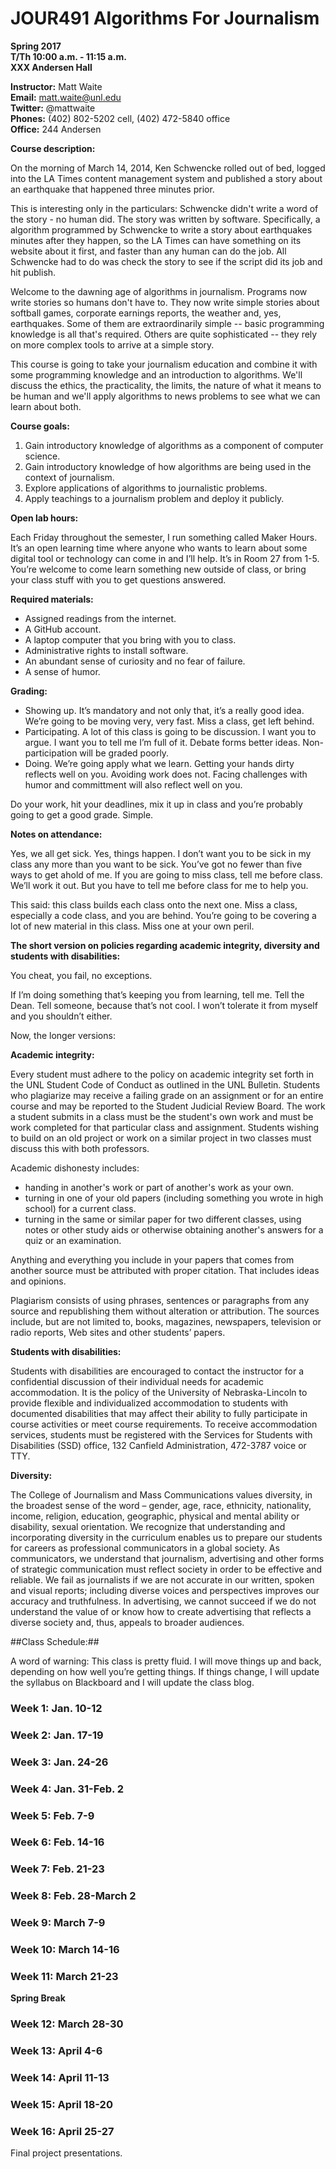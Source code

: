 # JOUR491 Algorithms For Journalism

**Spring 2017**  
**T/Th 10:00 a.m. - 11:15 a.m.**  
**XXX Andersen Hall**  

**Instructor:** Matt Waite  
**Email:** matt.waite@unl.edu   
**Twitter:** @mattwaite   
**Phones:** (402) 802-5202 cell, (402) 472-5840 office   
**Office:** 244 Andersen   

**Course description:**

On the morning of March 14, 2014, Ken Schwencke rolled out of bed, logged into the LA Times content management system and published a story about an earthquake that happened three minutes prior. 

This is interesting only in the particulars: Schwencke didn't write a word of the story - no human did. The story was written by software. Specifically, a algorithm programmed by Schwencke to write a story about earthquakes minutes after they happen, so the LA Times can have something on its website about it first, and faster than any human can do the job. All Schwencke had to do was check the story to see if the script did its job and hit publish.

Welcome to the dawning age of algorithms in journalism. Programs now write stories so humans don't have to. They now write simple stories about softball games, corporate earnings reports, the weather and, yes, earthquakes. Some of them are extraordinarily simple -- basic programming knowledge is all that's required. Others are quite sophisticated -- they rely on more complex tools to arrive at a simple story. 

This course is going to take your journalism education and combine it with some programming knowledge and an introduction to algorithms. We'll discuss the ethics, the practicality, the limits, the nature of what it means to be human and we'll apply algorithms to news problems to see what we can learn about both. 

**Course goals:**

1. Gain introductory knowledge of algorithms as a component of computer science. 
2. Gain introductory knowledge of how algorithms are being used in the context of journalism.
3. Explore applications of algorithms to journalistic problems.
4. Apply teachings to a journalism problem and deploy it publicly.

**Open lab hours:**

Each Friday throughout the semester, I run something called Maker Hours. It’s an open learning time where anyone who wants to learn about some digital tool or technology can come in and I’ll help. It’s in Room 27 from 1-5. You’re welcome to come learn something new outside of class, or bring your class stuff with you to get questions answered. 

**Required materials:**

* Assigned readings from the internet.
* A GitHub account.
* A laptop computer that you bring with you to class.
* Administrative rights to install software.
* An abundant sense of curiosity and no fear of failure.
* A sense of humor. 

**Grading:**

* Showing up. It’s mandatory and not only that, it’s a really good idea. We’re going to be moving very, very fast. Miss a class, get left behind.
* Participating. A lot of this class is going to be discussion. I want you to argue. I want you to tell me I’m full of it. Debate forms better ideas. Non-participation will be graded poorly.
* Doing. We’re going apply what we learn. Getting your hands dirty reflects well on you. Avoiding work does not. Facing challenges with humor and committment will also reflect well on you.

Do your work, hit your deadlines, mix it up in class and you’re probably going to get a good grade. Simple.

**Notes on attendance:**

Yes, we all get sick. Yes, things happen. I don’t want you to be sick in my class any more than you want to be sick. You’ve got no fewer than five ways to get ahold of me. If you are going to miss class, tell me before class. We’ll work it out. But you have to tell me before class for me to help you.

This said: this class builds each class onto the next one. Miss a class, especially a code class, and you are behind. You’re going to be covering a lot of new material in this class. Miss one at your own peril.

**The short version on policies regarding academic integrity, diversity and students with disabilities:**

You cheat, you fail, no exceptions. 

If I’m doing something that’s keeping you from learning, tell me. Tell the Dean. Tell someone, because that’s not cool. I won’t tolerate it from myself and you shouldn’t either.

Now, the longer versions:

**Academic integrity:**

Every student must adhere to the policy on academic integrity set forth in the UNL Student Code of Conduct as outlined in the UNL Bulletin. Students who plagiarize may receive a failing grade on an assignment or for an entire course and may be reported to the Student Judicial Review Board. The work a student submits in a class must be the student's own work and must be work completed for that particular class and assignment. Students wishing to build on an old project or work on a similar project in two classes must discuss this with both professors.

Academic dishonesty includes:

* handing in another's work or part of another's work as your own.
* turning in one of your old papers (including something you wrote in high school) for a current class.
* turning in the same or similar paper for two different classes,
using notes or other study aids or otherwise obtaining another's answers for a quiz or an examination.

Anything and everything you include in your papers that comes from another source must be attributed with proper citation. That includes ideas and opinions. 

Plagiarism consists of using phrases, sentences or paragraphs from any source and republishing them without alteration or attribution. The sources include, but are not limited to, books, magazines, newspapers, television or radio reports, Web sites and other students’ papers.

**Students with disabilities:**

Students with disabilities are encouraged to contact the instructor for a confidential discussion of their individual needs for academic accommodation. It is the policy of the University of Nebraska-Lincoln to provide flexible and individualized accommodation to students with documented disabilities that may affect their ability to fully participate in course activities or meet course requirements. To receive accommodation services, students must be registered with the Services for Students with Disabilities (SSD) office, 132 Canfield Administration, 472-3787 voice or TTY.

**Diversity:**

The College of Journalism and Mass Communications values diversity, in the broadest sense of the word – gender, age, race, ethnicity, nationality, income, religion, education, geographic, physical and mental ability or disability, sexual orientation. We recognize that understanding and incorporating diversity in the curriculum enables us to prepare our students for careers as professional communicators in a global society. As communicators, we understand that journalism, advertising and other forms of strategic communication must reflect society in order to be effective and reliable. We fail as journalists if we are not accurate in our written, spoken and visual reports; including diverse voices and perspectives improves our accuracy and truthfulness. In advertising, we cannot succeed if we do not understand the value of or know how to create advertising that reflects a diverse society and, thus, appeals to broader audiences.

##Class Schedule:##

A word of warning: This class is pretty fluid. I will move things up and back, depending on how well you’re getting things. If things change, I will update the syllabus on Blackboard and I will update the class blog.

### Week 1: Jan. 10-12


### Week 2: Jan. 17-19 


### Week 3: Jan. 24-26


### Week 4: Jan. 31-Feb. 2


### Week 5: Feb. 7-9


### Week 6: Feb. 14-16


### Week 7: Feb. 21-23


### Week 8: Feb. 28-March 2


### Week 9: March 7-9


### Week 10: March 14-16


### Week 11: March 21-23

**Spring Break**

### Week 12: March 28-30


### Week 13: April 4-6


### Week 14: April 11-13


### Week 15: April 18-20


### Week 16: April 25-27

Final project presentations.
